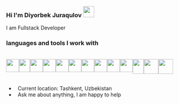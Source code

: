 ### Hi I'm Diyorbek Juraqulov <img src="https://media.giphy.com/media/hvRJCLFzcasrR4ia7z/giphy.gif" width="30px">

I am Fullstack Developer
<br>
### languages and tools I work with
<br>
      <div style="display: flex;">
        <img src="https://upload.wikimedia.org/wikipedia/commons/thumb/6/61/HTML5_logo_and_wordmark.svg/768px-HTML5_logo_and_wordmark.svg.png" width="35px" height="35px" display="inline">
<img src="https://upload.wikimedia.org/wikipedia/commons/thumb/d/d5/CSS3_logo_and_wordmark.svg/1200px-CSS3_logo_and_wordmark.svg.png" width="30px" height="35px">
<img src="https://upload.wikimedia.org/wikipedia/commons/thumb/9/96/Sass_Logo_Color.svg/2560px-Sass_Logo_Color.svg.png" width="35px" height="35px">
<img src="https://upload.wikimedia.org/wikipedia/commons/thumb/b/b2/Bootstrap_logo.svg/1280px-Bootstrap_logo.svg.png" width="35px" height="35px">
<img src="https://cdn.cdnlogo.com/logos/j/69/javascript.svg" width="35px" height="35px">
        <img src="https://upload.wikimedia.org/wikipedia/commons/thumb/9/95/Vue.js_Logo_2.svg/1200px-Vue.js_Logo_2.svg.png" width="35px" height="35px">
<img src="https://user-images.githubusercontent.com/7110136/29002857-9e802f08-7ab4-11e7-9c31-604b5d0d0c19.png" width="35px" height="35px">
        <img src="https://www.nicepng.com/png/full/209-2091499_vue-router-vuex-logo.png" width="35px" height="35px">
  <img src="https://upload.wikimedia.org/wikipedia/commons/thumb/f/f1/Vitejs-logo.svg/1039px-Vitejs-logo.svg.png" width="35px" height="35px">      
<img src="https://pinia.vuejs.org/logo.svg" width="35px" height="35px">
<img src="https://seeklogo.com/images/F/firebase-logo-402F407EE0-seeklogo.com.png" width="30px" height="40px">
      <img src="https://humancoders-formations.s3.amazonaws.com/uploads/course/logo/1815/formation-nuxtjs.png" width="40px" height="40px">
      <img src="https://upload.wikimedia.org/wikipedia/commons/thumb/2/29/Postgresql_elephant.svg/1985px-Postgresql_elephant.svg.png" width="40px" height="40px">
    </div>
<br>

- &nbsp; Current location: Tashkent, Uzbekistan
- &nbsp; Ask me about anything, I am happy to help
